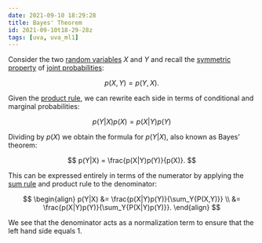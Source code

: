 ```yaml
---
date: 2021-09-10 18:29:28
title: Bayes' Theorem
id: 2021-09-10t18-29-28z
tags: [uva, uva_ml1]
---
```


Consider the two [random variables](./2021-09-09t11-46-21z.md) $X$ and $Y$ and
recall the [symmetric property](./2021-09-10t18-26-44z.md) of
[joint probabilities](./2021-09-09t19-46-09z.md):

$$
p(X, Y) = p(Y, X).
$$

Given the [product rule](./2021-09-10t17-47-05z.md), we can rewrite each side in
terms of conditional and marginal probabilities:

$$
p(Y|X)p(X) = p(X|Y)p(Y)
$$

Dividing by $p(X)$ we obtain the formula for $p(Y|X)$, also known as Bayes'
theorem:

$$
p(Y|X) = \frac{p(X|Y)p(Y)}{p(X)}.
$$

This can be expressed entirely in terms of the numerator by applying the
[sum rule](./2021-09-10t17-07-49z.md) and product rule to the denominator:

$$
\begin{align}
p(Y|X)  &= \frac{p(X|Y)p(Y)}{\sum_Y{P(X,Y)}} \\
        &= \frac{p(X|Y)p(Y)}{\sum_Y{P(X|Y)p(Y)}}.
\end{align}
$$

We see that the denominator acts as a normalization term to ensure that the left
hand side equals 1.

